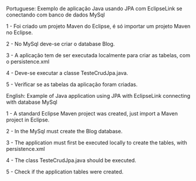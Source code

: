 ﻿Portuguese: Exemplo de aplicação Java usando JPA com EclipseLink se conectando com banco de dados MySql

1 - Foi criado um projeto Maven do Eclipse, é só importar um projeto Maven no Eclipse.  

2 - No MySql deve-se criar o database Blog.

3 - A aplicação tem de ser executada localmente para criar as tabelas, com o persistence.xml 

4 - Deve-se executar a classe TesteCrudJpa.java.

5 - Verificar se as tabelas da aplicação foram criadas. 


English: Example of Java application using JPA with EclipseLink connecting with database MySql

1 - A standard Eclipse Maven project was created, just import a Maven project in Eclipse.

2 - In the MySql must create the Blog database. 

3 - The application must first be executed locally to create the tables, with persistence.xml

4 - The class TesteCrudJpa.java should be executed.

5 - Check if the application tables were created.
